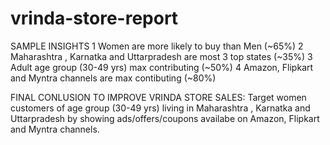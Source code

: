 # vrinda-store-report

SAMPLE INSIGHTS
1 Women are more likely to buy than Men (~65%)
2 Maharashtra , Karnatka and Uttarpradesh are most 3 top states (~35%)
3 Adult age group (30-49 yrs) max contributing (~50%)
4 Amazon, Flipkart and Myntra channels are max contibuting (~80%)

FINAL CONLUSION TO IMPROVE VRINDA STORE SALES:
Target women customers of age group (30-49 yrs) living in Maharashtra , Karnatka and Uttarpradesh by showing ads/offers/coupons availabe on Amazon, Flipkart and Myntra channels.
